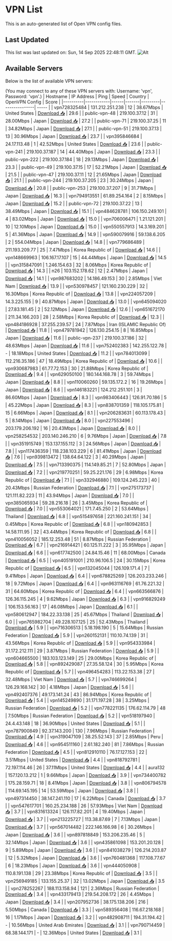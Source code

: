 # VPN List

This is an auto-generated list of Open VPN config files.

## Last Updated

This list was last updated on: Sun, 14 Sep 2025 22:48:11 GMT.
![Alt](https://repobeats.axiom.co/api/embed/186b98318ef1479477931607c1ad7d823f12451f.svg "Repobeats analytics image")

## Available Servers

Below is the list of available VPN servers:

(You may connect to any of these VPN servers with: Username: 'vpn', Password: 'vpn'.)
| Hostname | IP Address | Ping | Speed | Country | OpenVPN Config | Score |
|----------|------------|------|-------|---------|----------------| ----- |
| vpn728325484 | 131.212.251.238 | 12 | 38.67Mbps | United States | [Download 📥](./configs/server_0_US.ovpn) | 29.6 |
| public-vpn-48 | 219.100.37.12 | 31 | 28.00Mbps | Japan | [Download 📥](./configs/server_1_JP.ovpn) | 27.2 |
| public-vpn-71 | 219.100.37.25 | 11 | 34.82Mbps | Japan | [Download 📥](./configs/server_2_JP.ovpn) | 27.1 |
| public-vpn-51 | 219.100.37.13 | 13 | 30.96Mbps | Japan | [Download 📥](./configs/server_3_JP.ovpn) | 23.7 |
| vpn395846684 | 24.17.113.48 | 1 | 42.52Mbps | United States | [Download 📥](./configs/server_4_US.ovpn) | 23.6 |
| public-vpn-241 | 219.100.37.187 | 14 | 44.40Mbps | Japan | [Download 📥](./configs/server_5_JP.ovpn) | 23.3 |
| public-vpn-222 | 219.100.37.184 | 18 | 29.13Mbps | Japan | [Download 📥](./configs/server_6_JP.ovpn) | 23.3 |
| public-vpn-49 | 219.100.37.15 | 17 | 52.21Mbps | Japan | [Download 📥](./configs/server_7_JP.ovpn) | 21.5 |
| public-vpn-47 | 219.100.37.11 | 12 | 21.65Mbps | Japan | [Download 📥](./configs/server_8_JP.ovpn) | 21.1 |
| public-vpn-244 | 219.100.37.205 | 23 | 30.24Mbps | Japan | [Download 📥](./configs/server_9_JP.ovpn) | 20.8 |
| public-vpn-253 | 219.100.37.207 | 9 | 31.71Mbps | Japan | [Download 📥](./configs/server_10_JP.ovpn) | 16.3 |
| vpn794913551 | 61.89.254.164 | 2 | 8.15Mbps | Japan | [Download 📥](./configs/server_11_JP.ovpn) | 15.2 |
| public-vpn-72 | 219.100.37.22 | 13 | 38.49Mbps | Japan | [Download 📥](./configs/server_12_JP.ovpn) | 15.1 |
| vpn484628781 | 106.150.249.101 | 4 | 83.02Mbps | Japan | [Download 📥](./configs/server_13_JP.ovpn) | 15.0 |
| vpn706006471 | 1.21.121.201 | 10 | 12.10Mbps | Japan | [Download 📥](./configs/server_14_JP.ovpn) | 15.0 |
| vpn550557913 | 14.3.169.201 | 5 | 41.36Mbps | Japan | [Download 📥](./configs/server_15_JP.ovpn) | 14.9 |
| vpn590079916 | 59.138.6.205 | 2 | 554.04Mbps | Japan | [Download 📥](./configs/server_16_JP.ovpn) | 14.8 |
| vpn779686489 | 211.193.209.77 | 25 | 7.47Mbps | Korea Republic of | [Download 📥](./configs/server_17_KR.ovpn) | 14.6 |
| vpn148669963 | 106.167.17.107 | 15 | 44.44Mbps | Japan | [Download 📥](./configs/server_18_JP.ovpn) | 14.5 |
| vpn315847091 | 1.246.154.63 | 32 | 8.06Mbps | Korea Republic of | [Download 📥](./configs/server_19_KR.ovpn) | 14.3 |
| n26 | 103.152.178.62 | 12 | 2.47Mbps | Japan | [Download 📥](./configs/server_20_JP.ovpn) | 14.1 |
| vpn987683202 | 14.186.49.153 | 30 | 2.85Mbps | Viet Nam | [Download 📥](./configs/server_21_VN.ovpn) | 13.9 |
| vpn530978457 | 121.160.230.229 | 32 | 16.30Mbps | Korea Republic of | [Download 📥](./configs/server_22_KR.ovpn) | 13.8 |
| vpn224057209 | 14.3.225.155 | 9 | 40.87Mbps | Japan | [Download 📥](./configs/server_23_JP.ovpn) | 13.0 |
| vpn645094020 | 27.83.181.45 | 2 | 52.12Mbps | Japan | [Download 📥](./configs/server_24_JP.ovpn) | 12.6 |
| vpn651672170 | 211.34.166.203 | 28 | 2.58Mbps | Korea Republic of | [Download 📥](./configs/server_25_KR.ovpn) | 12.3 |
| vpn484186928 | 37.255.239.57 | 24 | 7.87Mbps | Iran (ISLAMIC Republic Of) | [Download 📥](./configs/server_26_IR.ovpn) | 11.8 |
| vpn479781942 | 126.130.254.15 | 8 | 16.85Mbps | Japan | [Download 📥](./configs/server_27_JP.ovpn) | 11.6 |
| public-vpn-237 | 219.100.37.186 | 32 | 48.63Mbps | Japan | [Download 📥](./configs/server_28_JP.ovpn) | 11.6 |
| vpn752402383 | 142.255.122.78 | - | 18.18Mbps | United States | [Download 📥](./configs/server_29_US.ovpn) | 11.2 |
| vpn784013099 | 112.216.35.186 | 47 | 18.49Mbps | Korea Republic of | [Download 📥](./configs/server_30_KR.ovpn) | 10.6 |
| vpn930687983 | 61.77.72.153 | 30 | 21.88Mbps | Korea Republic of | [Download 📥](./configs/server_31_KR.ovpn) | 9.4 |
| vpn629050100 | 180.144.168.78 | 3 | 59.74Mbps | Japan | [Download 📥](./configs/server_32_JP.ovpn) | 8.8 |
| vpn110060260 | 59.135.172.2 | 16 | 19.26Mbps | Japan | [Download 📥](./configs/server_33_JP.ovpn) | 8.6 |
| vpn146183221 | 124.212.251.101 | 3 | 86.60Mbps | Japan | [Download 📥](./configs/server_34_JP.ovpn) | 8.3 |
| vpn983406443 | 126.91.70.186 | 5 | 45.22Mbps | Japan | [Download 📥](./configs/server_35_JP.ovpn) | 8.3 |
| vpn838701359 | 118.105.175.81 | 15 | 6.66Mbps | Japan | [Download 📥](./configs/server_36_JP.ovpn) | 8.1 |
| vpn206283631 | 60.113.178.43 | 5 | 8.14Mbps | Japan | [Download 📥](./configs/server_37_JP.ovpn) | 8.0 |
| vpn227553496 | 203.179.206.192 | 16 | 20.43Mbps | Japan | [Download 📥](./configs/server_38_JP.ovpn) | 8.0 |
| vpn258254532 | 203.140.246.210 | 6 | 9.76Mbps | Japan | [Download 📥](./configs/server_39_JP.ovpn) | 7.8 |
| vpn351915749 | 153.137.155.112 | 3 | 24.56Mbps | Japan | [Download 📥](./configs/server_40_JP.ovpn) | 7.8 |
| vpn117436359 | 118.238.103.229 | 6 | 81.41Mbps | Japan | [Download 📥](./configs/server_41_JP.ovpn) | 7.6 |
| vpn939813472 | 138.64.64.122 | 3 | 40.29Mbps | Japan | [Download 📥](./configs/server_42_JP.ovpn) | 7.5 |
| vpn713390375 | 114.149.85.21 | 7 | 52.80Mbps | Japan | [Download 📥](./configs/server_43_JP.ovpn) | 7.2 |
| vpn219770251 | 59.25.221.176 | 29 | 6.98Mbps | Korea Republic of | [Download 📥](./configs/server_44_KR.ovpn) | 7.1 |
| vpn332946880 | 109.124.245.223 | 40 | 20.43Mbps | Russian Federation | [Download 📥](./configs/server_45_RU.ovpn) | 7.1 |
| vpn275173737 | 121.111.82.223 | 11 | 43.94Mbps | Japan | [Download 📥](./configs/server_46_JP.ovpn) | 7.0 |
| vpn385065934 | 59.28.216.18 | 26 | 3.45Mbps | Korea Republic of | [Download 📥](./configs/server_47_KR.ovpn) | 7.0 |
| vpn553064021 | 171.7.45.250 | 2 | 53.64Mbps | Thailand | [Download 📥](./configs/server_48_TH.ovpn) | 6.8 |
| vpn515497658 | 221.160.241.151 | 34 | 0.45Mbps | Korea Republic of | [Download 📥](./configs/server_49_KR.ovpn) | 6.8 |
| vpn180942853 | 14.58.111.95 | 32 | 43.44Mbps | Korea Republic of | [Download 📥](./configs/server_50_KR.ovpn) | 6.8 |
| vpn410056052 | 185.12.253.48 | 51 | 8.87Mbps | Russian Federation | [Download 📥](./configs/server_51_RU.ovpn) | 6.7 |
| vpn216914421 | 60.125.11.222 | 3 | 35.95Mbps | Japan | [Download 📥](./configs/server_52_JP.ovpn) | 6.6 |
| vpn617742500 | 24.84.15.46 | 11 | 68.00Mbps | Canada | [Download 📥](./configs/server_53_CA.ovpn) | 6.5 |
| vpn405191001 | 210.96.106.5 | 24 | 30.15Mbps | Korea Republic of | [Download 📥](./configs/server_54_KR.ovpn) | 6.5 |
| vpn132045044 | 126.109.171.4 | 7 | 9.41Mbps | Japan | [Download 📥](./configs/server_55_JP.ovpn) | 6.4 |
| vpn678825269 | 126.203.233.246 | 18 | 9.72Mbps | Japan | [Download 📥](./configs/server_56_JP.ovpn) | 6.4 |
| vpn963116769 | 61.76.221.32 | 31 | 64.60Mbps | Korea Republic of | [Download 📥](./configs/server_57_KR.ovpn) | 6.4 |
| vpn663566876 | 126.36.115.245 | 4 | 9.62Mbps | Japan | [Download 📥](./configs/server_58_JP.ovpn) | 6.3 |
| vpn916829249 | 106.153.56.163 | 17 | 46.08Mbps | Japan | [Download 📥](./configs/server_59_JP.ovpn) | 6.1 |
| vpn580612947 | 184.22.33.138 | 25 | 45.67Mbps | Thailand | [Download 📥](./configs/server_60_TH.ovpn) | 6.0 |
| vpn765982704 | 49.228.107.125 | 25 | 52.43Mbps | Thailand | [Download 📥](./configs/server_61_TH.ovpn) | 5.9 |
| vpn716306513 | 5.18.198.190 | 5 | 15.64Mbps | Russian Federation | [Download 📥](./configs/server_62_RU.ovpn) | 5.9 |
| vpn260152131 | 110.10.74.139 | 31 | 43.56Mbps | Korea Republic of | [Download 📥](./configs/server_63_KR.ovpn) | 5.9 |
| vpn954333984 | 31.172.212.111 | 29 | 3.87Mbps | Russian Federation | [Download 📥](./configs/server_64_RU.ovpn) | 5.9 |
| vpn604665500 | 183.103.123.149 | 25 | 29.00Mbps | Korea Republic of | [Download 📥](./configs/server_65_KR.ovpn) | 5.8 |
| vpn892429087 | 27.35.58.124 | 30 | 5.95Mbps | Korea Republic of | [Download 📥](./configs/server_66_KR.ovpn) | 5.7 |
| vpn496454283 | 113.22.153.38 | 27 | 32.48Mbps | Viet Nam | [Download 📥](./configs/server_67_VN.ovpn) | 5.7 |
| vpn746699264 | 126.29.168.142 | 30 | 4.18Mbps | Japan | [Download 📥](./configs/server_68_JP.ovpn) | 5.6 |
| vpn492407376 | 49.173.141.24 | 43 | 86.94Mbps | Korea Republic of | [Download 📥](./configs/server_69_KR.ovpn) | 5.4 |
| vpn145249890 | 31.171.197.28 | 38 | 3.25Mbps | Russian Federation | [Download 📥](./configs/server_70_RU.ovpn) | 5.2 |
| vpn778221135 | 176.62.114.79 | 48 | 7.50Mbps | Russian Federation | [Download 📥](./configs/server_71_RU.ovpn) | 5.2 |
| vpn518197940 | 24.4.43.148 | 18 | 36.90Mbps | United States | [Download 📥](./configs/server_72_US.ovpn) | 5.1 |
| vpn787900849 | 92.37.143.200 | 130 | 7.96Mbps | Russian Federation | [Download 📥](./configs/server_73_RU.ovpn) | 4.9 |
| vpn319047109 | 38.25.52.143 | 37 | 2.85Mbps | Peru | [Download 📥](./configs/server_74_PE.ovpn) | 4.6 |
| vpn954511160 | 2.61.182.240 | 81 | 7.86Mbps | Russian Federation | [Download 📥](./configs/server_75_RU.ovpn) | 4.5 |
| vpn812910110 | 76.17.127.153 | 22 | 3.51Mbps | United States | [Download 📥](./configs/server_76_US.ovpn) | 4.4 |
| vpn818792781 | 72.197.114.46 | 26 | 37.11Mbps | United States | [Download 📥](./configs/server_77_US.ovpn) | 4.4 |
| aura132 | 157.120.13.212 | 1 | 9.66Mbps | Japan | [Download 📥](./configs/server_78_JP.ovpn) | 3.9 |
| vpn734400782 | 175.28.159.71 | 18 | 8.41Mbps | Japan | [Download 📥](./configs/server_79_JP.ovpn) | 3.8 |
| vpn806794578 | 114.69.145.195 | 14 | 53.59Mbps | Japan | [Download 📥](./configs/server_80_JP.ovpn) | 3.8 |
| vpn497314450 | 38.147.241.110 | 17 | 6.22Mbps | Canada | [Download 📥](./configs/server_81_CA.ovpn) | 3.7 |
| vpn547617701 | 160.25.234.188 | 26 | 57.93Mbps | Viet Nam | [Download 📥](./configs/server_82_VN.ovpn) | 3.7 |
| vpn831613324 | 126.117.82.201 | 4 | 19.40Mbps | Japan | [Download 📥](./configs/server_83_JP.ovpn) | 3.7 |
| vpn213225727 | 113.38.87.69 | 7 | 7.13Mbps | Japan | [Download 📥](./configs/server_84_JP.ovpn) | 3.7 |
| vpn567014482 | 222.146.166.98 | 6 | 30.26Mbps | Japan | [Download 📥](./configs/server_85_JP.ovpn) | 3.6 |
| vpn897818849 | 153.206.235.46 | 5 | 32.14Mbps | Japan | [Download 📥](./configs/server_86_JP.ovpn) | 3.6 |
| vpn435861098 | 153.201.20.128 | 9 | 5.89Mbps | Japan | [Download 📥](./configs/server_87_JP.ovpn) | 3.6 |
| vpn841038279 | 126.214.203.87 | 12 | 5.32Mbps | Japan | [Download 📥](./configs/server_88_JP.ovpn) | 3.6 |
| vpn760481368 | 117.108.77.67 | 6 | 18.23Mbps | Japan | [Download 📥](./configs/server_89_JP.ovpn) | 3.6 |
| vpn444050908 | 110.8.191.138 | 29 | 23.38Mbps | Korea Republic of | [Download 📥](./configs/server_90_KR.ovpn) | 3.5 |
| vpn256949185 | 133.155.25.37 | 32 | 13.02Mbps | Japan | [Download 📥](./configs/server_91_JP.ovpn) | 3.5 |
| vpn278252267 | 188.113.158.94 | 121 | 2.36Mbps | Russian Federation | [Download 📥](./configs/server_92_RU.ovpn) | 3.4 |
| vpn433179413 | 219.54.208.172 | 26 | 4.45Mbps | Japan | [Download 📥](./configs/server_93_JP.ovpn) | 3.4 |
| vpn207952736 | 38.175.138.206 | 216 | 5.50Mbps | Canada | [Download 📥](./configs/server_94_CA.ovpn) | 3.3 |
| vpn589356408 | 116.67.218.168 | 16 | 1.17Mbps | Japan | [Download 📥](./configs/server_95_JP.ovpn) | 3.2 |
| vpn482908711 | 194.31.194.42 | - | 10.56Mbps | United Arab Emirates | [Download 📥](./configs/server_96_AE.ovpn) | 3.1 |
| vpn790714459 | 68.38.144.171 | - | 12.36Mbps | United States | [Download 📥](./configs/server_97_US.ovpn) | 3.1 |
